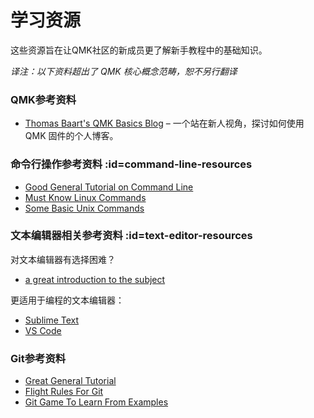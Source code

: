 # 学习资源

这些资源旨在让QMK社区的新成员更了解新手教程中的基础知识。

*译注：以下资料超出了 QMK 核心概念范畴，恕不另行翻译*

### QMK参考资料

* [Thomas Baart's QMK Basics Blog](https://thomasbaart.nl/category/mechanical-keyboards/firmware/qmk/qmk-basics/) – 一个站在新人视角，探讨如何使用 QMK 固件的个人博客。

### 命令行操作参考资料 :id=command-line-resources

* [Good General Tutorial on Command Line](https://www.codecademy.com/learn/learn-the-command-line)
* [Must Know Linux Commands](https://www.guru99.com/must-know-linux-commands.html)<br>
* [Some Basic Unix Commands](https://www.tjhsst.edu/~dhyatt/superap/unixcmd.html)

### 文本编辑器相关参考资料 :id=text-editor-resources

对文本编辑器有选择困难？
* [a great introduction to the subject](https://learntocodewith.me/programming/basics/text-editors/)

更适用于编程的文本编辑器：
* [Sublime Text](https://www.sublimetext.com/)
* [VS Code](https://code.visualstudio.com/)

### Git参考资料

* [Great General Tutorial](https://www.codecademy.com/learn/learn-git)
* [Flight Rules For Git](https://github.com/k88hudson/git-flight-rules)
* [Git Game To Learn From Examples](https://learngitbranching.js.org/)

